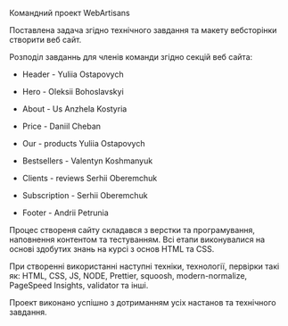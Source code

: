 Командний проект WebArtisans

Поставлена задача згідно технічного завдання та макету вебсторінки створити веб
сайт.

Розподіл завданнь для членів команди згідно секцій веб сайта:

- Header - Yuliia Ostapovych

- Hero - Oleksii Bohoslavskyi

- About - Us Anzhela Kostyria

- Price - Daniil Cheban

- Our - products Yuliia Ostapovych

- Bestsellers - Valentyn Koshmanyuk

- Clients - reviews Serhii Oberemchuk

- Subscription - Serhii Oberemchuk

- Footer - Andrii Petrunia

Процес створеня сайту складався з верстки та програмування, наповнення контентом
та тестуванням. Всі етапи виконувалися на основі здобутих знань на курсі з основ
HTML та CSS.

При створенні використанні наступні техніки, технології, первірки такі як: HTML,
CSS, JS, NODE, Prettier, squoosh, modern-normalize, PageSpeed Insights,
validator та інші.

Проект виконано успішно з дотриманням усіх настанов та технічного завдання.
